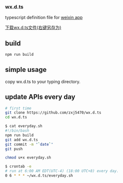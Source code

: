 ### wx.d.ts

typescript definition file for [weixin app](https://mp.weixin.qq.com/debug/wxadoc/dev/api/?t=1475052052547)

[下载wx.d.ts文件(右键另存为)](https://raw.githubusercontent.com/zxj5470/wx.d.ts/master/wx.d.ts)

## build

```bash
npm run build
```

## simple usage
copy wx.d.ts to your typing directory.


## update APIs every day
```bash
# first time
git clone https://github.com/zxj5470/wx.d.ts
cd wx.d.ts
```

```bash
$ cat everyday.sh
#!/bin/bash
npm run build
git add wx.d.ts
git commit -m "`date`"
git push
```

```bash
chmod u+x everyday.sh
```

```bash
$ crontab -e
# run at 6:00 AM EDT(UTC-4) (18:00 UTC+8) every day.
0 6 * * * ~/wx.d.ts/everyday.sh
```